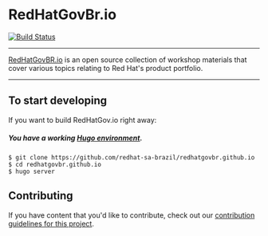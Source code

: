 # RedHatGovBr.io

[![Build Status](https://travis-ci.org/RedHatGov/redhatgov.github.io.svg?branch=docs)](https://github.com/redhat-sa-brazil/redhatgovbr.github.io)


----

[RedHatGovBR.io][redhatgovbr] is an open source collection of workshop materials that
cover various topics relating to Red Hat's product portfolio.

----

## To start developing

If you want to build RedHatGov.io right away:

##### You have a working [Hugo environment][hugo].

    $ git clone https://github.com/redhat-sa-brazil/redhatgovbr.github.io
    $ cd redhatgovbr.github.io
    $ hugo server

## Contributing

If you have content that you'd like to contribute, check out our
[contribution guidelines for this project](CONTRIBUTING.md).

[redhatgovbr]: http://redhatgovbr.io/
[hugo]: https://gohugo.io/overview/introduction/
